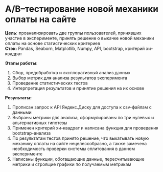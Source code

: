 # A/B–тестирование новой механики оплаты на сайте

**Цель:** проанализировать две группы пользователей, принявших участие в эксперименте, принять решение о выкачке новой механики оплаты на основе статистических критериев  
**Стэк:** Pandas, Seaborn, Matplotlib, Numpy, API, bootstrap, критерий хи-квадрат

**Этапы работы:**
1) Сбор, предобработка и эксплоративный анализ данных
2) Выбор метрик для анализа результатов эксперимента
3) Проведение статистических тестов
4) Интерпретация результатов и принятие решения на их основе

**Результаты:**
1) Прописан запрос к API Яндекс.Диску для доступа к csv-файлам с данными
2) Выбраны метрики для анализа, сформулированы по три нулевых и альтернативных гипотезы
3) Применен критерий хи-квадрат и написана функция для проведения bootstrap-анализа
4) По результатам тестов принято решение, что выкатывать новую механику оплаты на сайте нецелесообразно, а также замечена необходимость проверки системы сплитования в данном эксперименте
5) Написаны функции, обогащающие данные, пересчитывающие метрики и строящие графики по получаемым метрикам
